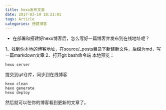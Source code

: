 ```yaml
---
title: hexo发布文章
date: 2017-03-19 18:21:01
tags: Article
categories: 搭建博客
---
```

* 在部署和搭建好hexo博客后，怎么写好一篇博客并发布到在线地址呢？

1、找到你本地的博客地址，在source/_posts目录下新建新文件，后缀为md，写一篇markdown文章
2、打开git bash命令端
本地预览：
```
hexo server
```
提交到git仓库，同步到在线博客
```
hexo clean
hexo generate
hexo deploy
```
然后就可以在你的博客看到更新的文章了。